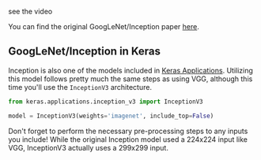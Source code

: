 see the video

You can find the original GoogLeNet/Inception paper [here](https://arxiv.org/pdf/1409.4842.pdf).

## GoogLeNet/Inception in Keras

Inception is also one of the models included in [Keras Applications](https://keras.io/applications/). Utilizing this model follows pretty much the same steps as using VGG, although this time you'll use the `InceptionV3` architecture.

```python
from keras.applications.inception_v3 import InceptionV3

model = InceptionV3(weights='imagenet', include_top=False)
```

Don't forget to perform the necessary pre-processing steps to any inputs you include! While the original Inception model used a 224x224 input like VGG, InceptionV3 actually uses a 299x299 input.
